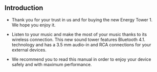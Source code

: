## Introduction

* Thank you for your trust in us and for buying the new Energy Tower 1. We hope you enjoy it.

* Listen to your music and make the most of your music thanks to its wireless connection. This new sound tower features Bluetooth 4.1. technology and has a 3.5 mm audio-in and RCA connections for your external devices.

* We recommend you to read this manual in order to enjoy your device safely and with maximum performance.





